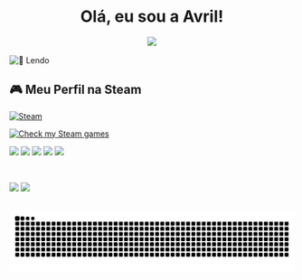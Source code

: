 <h1 align="center">Olá, eu sou a Avril! </h1>

<p align="center">
  <img src="https://readme-typing-svg.herokuapp.com/?color=F06292&center=true&vCenter=true&width=500&lines=%F0%9F%8F%AD+Cursando+Engenharia+de+Produção" />
</p>


<div align="left">

![📖 Lendo](https://img.shields.io/badge/📖_Lendo-Uma_Vida_Pequena-%239c27b0)

</div>


## 🎮 Meu Perfil na Steam

[![Steam](https://img.shields.io/badge/Steam-Profile-000?logo=steam&logoColor=white)](https://steamcommunity.com/id/avrilstihler/)

[![Check my Steam games](https://steambadge.com/profile/76561198317240169.svg)](https://steamcommunity.com/id/avrilstihler/)

<p align="left">
  <img src="https://img.shields.io/badge/Python-3776AB?style=for-the-badge&logo=python&logoColor=white"/>
  <img src="https://img.shields.io/badge/HTML5-E34F26?style=for-the-badge&logo=html5&logoColor=white"/>
  <img src="https://img.shields.io/badge/CSS3-1572B6?style=for-the-badge&logo=css3&logoColor=white"/>
  <img src="https://img.shields.io/badge/JavaScript-F7DF1E?style=for-the-badge&logo=javascript&logoColor=black"/>
  <img src="https://img.shields.io/badge/Dart-0175C2?style=for-the-badge&logo=dart&logoColor=white"/>
</p>

<br/>

<p align="left">
  <img height=160 src="https://github-readme-stats.vercel.app/api?username=avrilstihler&show_icons=true&theme=github_dark_dimmed" />
  <img height=160 src="https://github-readme-stats.vercel.app/api/top-langs?username=avrilstihler&layout=compact&langs_count=8&card_width=320&theme=github_dark_dimmed" />
</p>

<br/>

<picture align="center">
  <source media="(prefers-color-scheme: dark)" srcset="https://raw.githubusercontent.com/avrilstihler/avrilstihler/output/github-contribution-grid-snake-dark.svg">
  <source media="(prefers-color-scheme: light)" srcset="https://raw.githubusercontent.com/avrilstihler/avrilstihler/output/github-contribution-grid-snake.svg">
  <img align="center" alt="github contribution grid snake animation" src="https://raw.githubusercontent.com/avrilstihler/avrilstihler/output/github-contribution-grid-snake.svg">
</picture>

